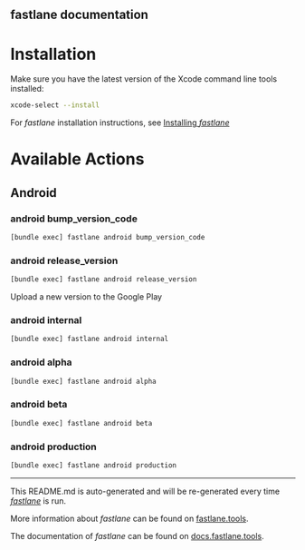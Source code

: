 fastlane documentation
----

# Installation

Make sure you have the latest version of the Xcode command line tools installed:

```sh
xcode-select --install
```

For _fastlane_ installation instructions, see [Installing _fastlane_](https://docs.fastlane.tools/#installing-fastlane)

# Available Actions

## Android

### android bump_version_code

```sh
[bundle exec] fastlane android bump_version_code
```



### android release_version

```sh
[bundle exec] fastlane android release_version
```

Upload a new version to the Google Play

### android internal

```sh
[bundle exec] fastlane android internal
```



### android alpha

```sh
[bundle exec] fastlane android alpha
```



### android beta

```sh
[bundle exec] fastlane android beta
```



### android production

```sh
[bundle exec] fastlane android production
```



----

This README.md is auto-generated and will be re-generated every time [_fastlane_](https://fastlane.tools) is run.

More information about _fastlane_ can be found on [fastlane.tools](https://fastlane.tools).

The documentation of _fastlane_ can be found on [docs.fastlane.tools](https://docs.fastlane.tools).
